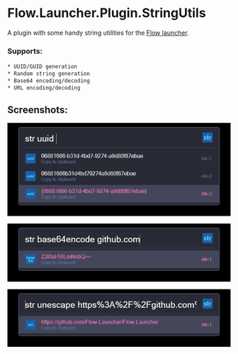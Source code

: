 Flow.Launcher.Plugin.StringUtils
==================

A plugin with some handy string utilities for the [Flow launcher](https://github.com/Flow-Launcher/Flow.Launcher).

### Supports:

    * UUID/GUID generation
    * Random string generation
    * Base64 encoding/decoding
    * URL encoding/decoding

## Screenshots:

![](assets/uuid.png)

![](assets/base64.png)

![](assets/url.png)
